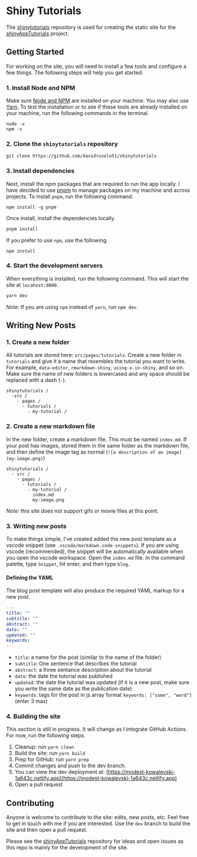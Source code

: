 # Shiny Tutorials

The [shinytutorials](https://davidruvolo51.github.io/shinytutorials/) repository is used for creating the static site for the [shinyAppTutorials](https://github.com/davidruvolo51/shinyAppTutorials) project.

## Getting Started

For working on the site, you will need to install a few tools and configure a few things. The following steps will help you get started.

### 1. Install Node and NPM

Make sure [Node and NPM](https://nodejs.org/en/) are installed on your machine. You may also use [Yarn](https://yarnpkg.com/en/). To test the installation or to see if these tools are already installed on your machine, run the following commands in the terminal.

```shell
node -v
npm -v
```

### 2. Clone the `shinytutorials` repository

```shell
git clone https://github.com/davidruvolo51/shinytutorials
```

### 3. Install dependencies

Next, install the npm packages that are required to run the app locally. I have decided to use [pnpm](https://github.com/pnpm/pnpm) to manage packages on my machine and across projects. To install `pnpm`, run the following command.

```shell
npm install -g pnpm
```

Once install, install the dependencies locally.

```bash
pnpm install
```

If you prefer to use `npm`, use the following.

```shell
npm install
```

### 4. Start the development servers

When everything is installed, run the following command. This will start the site at `locahost:8000`.

```bash
yarn dev
```

*Note*: If you are using `npm` instead of `yarn`, run `npm dev`.

## Writing New Posts

### 1. Create a new folder

All tutorials are stored here: `src/pages/tutorials`. Create a new folder in `tutorials` and give it a name that resembles the tutorial you want to write. For example, `data-editor`, `rmarkdown-shiny`, `using-x-in-shiny`, and so on. Make sure the name of new folders is lowercased and any space should be replaced with a dash (`-`).

```text
shinytutorials /
  -src /
    - pages /
      - tutorials /
        - my-tutorial /
```

### 2. Create a new markdown file

In the new folder, create a markdown file. This must be named `index.md`. If your post has images, stored them in the same folder as the markdown file, and then define the image tag as normal (`![a description of an image](my-image.png)`)

```text
shinytutorials /
  - src /
    - pages /
      - tutorials /
        - my-tutorial /
          index.md
          my-image.png
```

*Note*: this site does not support gifs or movie files at this point.

### 3. Writing new posts

To make things simple, I've created added the new post template as a vscode snippet (see `.vscode/markdown.code-snippets`). If you are using vscode (recommended), the snippet will be automatically available when you open the vscode workspace. Open the `index.md` file. In the command palette, type `Snippet`, hit enter, and then type `blog`.

#### Defining the YAML

The blog post template will also produce the required YAML markup for a new post.

```yaml
---
title: ""
subtitle: ""
abstract: ""
date: ""
updated: ""
keywords:
---
```

- `title`: a name for the post (similar to the name of the folder)
- `subtitle`: One sentence that describes the tutorial
- `abstract`: a three sentance description about the tutorial
- `date`: the date the tutorial was published
- `updated`: the date the tutorial was updated (if it is a new post, make sure you write the same date as the publication date)
- `keywords`: tags for the post in js array format `keywords: ["some", "word"]` (enter 3 max)

### 4. Building the site

This section is still in progress. It will change as I integrate GitHub Actions. For now, run the following steps.

1. Cleanup: run `yarn clean`
2. Build the site: run `yarn build`
3. Prep for GitHub: run `yarn prep`
4. Commit changes and push to the dev branch.
5. You can view the dev deployment at: [https://modest-kowalevski-1a643c.netlify.app](https://modest-kowalevski-1a643c.netlify.app)
6. Open a pull request

## Contributing

Anyone is welcome to contribute to the site: edits, new posts, etc. Feel free to get in touch with me if you are interested. Use the `dev` branch to build the site and then open a pull request.

Please see the [shinyAppTutorials](https://github.com/davidruvolo51/shinyAppTutorials) repository for ideas and open issues as this repo is mainly for the development of the site.

